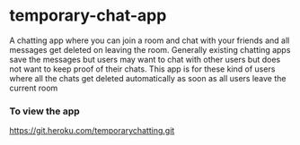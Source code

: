 # temporary-chat-app
A chatting app where you can join a room and chat with your friends and all messages get deleted on leaving the room.
Generally existing chatting apps save the messages but users may want to chat with other users but does not want to keep proof of their chats.
This app is for these kind of users where all the chats get deleted automatically as soon as all users leave the current room
### To view the app
https://git.heroku.com/temporarychatting.git

